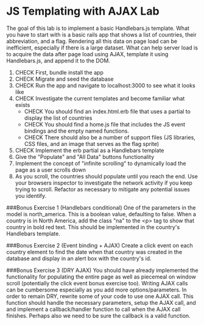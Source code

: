 # JS Templating with AJAX Lab
The goal of this lab is to implement a basic Handlebars.js template.  What you have to start with is a basic rails app that shows a list of countries, their abbreviation, and a flag.  Rendering all this data on page load can be inefficient, especially if there is a large dataset.  What can help server load is to acquire the data after page load using AJAX, template it using Handlebars.js, and append it to the DOM.

1. CHECK First, bundle install the app
2. CHECK Migrate and seed the database
1. CHECK Run the app and navigate to localhost:3000 to see what it looks like
3. CHECK Investigate the current templates and become familiar what exists
	* CHECK You should find an index.html.erb file that uses a partial to display the list of countries
	* CHECK You should find a home.js file that includes the JS event bindings and the empty named functions.
	* CHECK There should also be a number of support files (JS libraries, CSS files, and an image that serves as the flag sprite)
1. CHECK Implement the erb partial as a Handlebars template
2. Give the "Populate" and "All Data" buttons functionality
2. Implement the concept of "infinite scrolling" to dynamically load the page as a user scrolls down
3. As you scroll, the countries should populate until you reach the end.  Use your browsers inspector to investigate the network activity if you keep trying to scroll.  Refactor as necessary to mitigate any potential issues you identify.


###Bonus Exercise 1 (Handlebars conditional)
One of the parameters in the model is north_america.  This is a boolean value, defaulting to false.  When a country is in North America, add the class "na" to the &lt;p&gt; tag to show that country in bold red text.  This should be implemented in the country's Handlebars template.

###Bonus Exercise 2 (Event binding + AJAX)
Create a click event on each country element to find the date when that country was created in the database and display in an alert box with the country's id.

###Bonus Exercise 3 (DRY AJAX)
You should have already implemented the functionality for populating the entire page as well as piecemeal on window scroll (potentially the click event bonus exercise too).  Writing AJAX calls can be cumbersome especially as you add more options/parameters.  In order to remain DRY, rewrite some of your code to use one AJAX call.  This function should handle the necessary parameters, setup the AJAX call, and and implement a callback/handler function to call when the AJAX call finishes.  Perhaps also we need to be sure the callback is a valid function.
